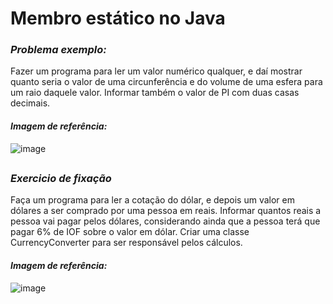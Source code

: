 # Membro estático no Java
### _Problema exemplo:_

Fazer um programa para ler um valor numérico qualquer, e daí mostrar
quanto seria o valor de uma circunferência e do volume de uma esfera
para um raio daquele valor. Informar também o valor de PI com duas
casas decimais.

#### _Imagem de referência:_
![image](https://user-images.githubusercontent.com/67395760/134611379-21b49c5f-d730-4632-9fe4-bb6f850e8fbf.png)

##
### _Exercicio de fixação_

Faça um programa para ler a cotação do dólar, e depois um valor em dólares a ser comprado por
uma pessoa em reais. Informar quantos reais a pessoa vai pagar pelos dólares, considerando ainda
que a pessoa terá que pagar 6% de IOF sobre o valor em dólar. Criar uma classe CurrencyConverter
para ser responsável pelos cálculos.

#### _Imagem de referência:_
![image](https://user-images.githubusercontent.com/67395760/134611451-50010ae6-6e6b-4f97-b5de-7144dd26d863.png)
